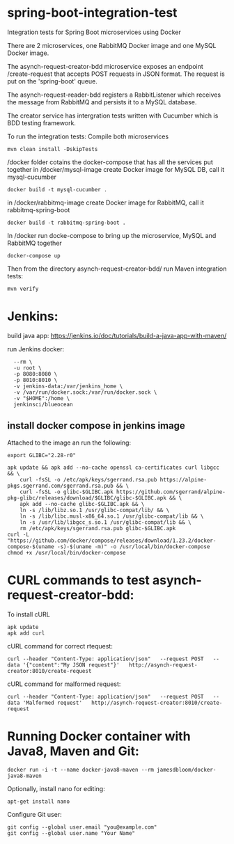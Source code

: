 # spring-boot-integration-test
Integration tests for Spring Boot microservices using Docker

There are 2 microservices, one RabbitMQ Docker image and one MySQL Docker image.

The asynch-request-creator-bdd microservice exposes an endpoint /create-request that accepts
POST requests in JSON format. The request is put on the 'spring-boot' queue.

The asynch-request-reader-bdd registers a RabbitListener which receives the message
from RabbitMQ and persists it to a MySQL database.

The creator service has intergration tests written with Cucumber which is BDD testing framework.

To run the integration tests:
Compile both microservices
```
mvn clean install -DskipTests
```


/docker folder cotains the docker-compose that has all the services put together
in /docker/mysql-image create Docker image for MySQL DB, call it mysql-cucumber
```
docker build -t mysql-cucumber .
```

in /docker/rabbitmq-image create Docker image for RabbitMQ, call it rabbitmq-spring-boot
```
docker build -t rabbitmq-spring-boot .
```

In /docker run docke-compose to bring up the microservice, MySQL and RabbitMQ together
```
docker-compose up
```

Then from the directory asynch-request-creator-bdd/ run Maven integration tests:
```
mvn verify
```

# Jenkins:
build java app: https://jenkins.io/doc/tutorials/build-a-java-app-with-maven/

run Jenkins docker:
```docker run \
  --rm \
  -u root \
  -p 8080:8080 \
  -p 8010:8010 \
  -v jenkins-data:/var/jenkins_home \
  -v /var/run/docker.sock:/var/run/docker.sock \
  -v "$HOME":/home \
  jenkinsci/blueocean
```

## install docker compose in jenkins image
Attached to the image an run the following:
```
export GLIBC="2.28-r0"

apk update && apk add --no-cache openssl ca-certificates curl libgcc && \
    curl -fsSL -o /etc/apk/keys/sgerrand.rsa.pub https://alpine-pkgs.sgerrand.com/sgerrand.rsa.pub && \
    curl -fsSL -o glibc-$GLIBC.apk https://github.com/sgerrand/alpine-pkg-glibc/releases/download/$GLIBC/glibc-$GLIBC.apk && \
    apk add --no-cache glibc-$GLIBC.apk && \
    ln -s /lib/libz.so.1 /usr/glibc-compat/lib/ && \
    ln -s /lib/libc.musl-x86_64.so.1 /usr/glibc-compat/lib && \
    ln -s /usr/lib/libgcc_s.so.1 /usr/glibc-compat/lib && \
    rm /etc/apk/keys/sgerrand.rsa.pub glibc-$GLIBC.apk
curl -L "https://github.com/docker/compose/releases/download/1.23.2/docker-compose-$(uname -s)-$(uname -m)" -o /usr/local/bin/docker-compose
chmod +x /usr/local/bin/docker-compose
```

# CURL commands to test asynch-request-creator-bdd:
To install cURL
```
apk update
apk add curl
```

cURL command for correct rtequest:
```
curl --header "Content-Type: application/json"   --request POST   --data '{"content":"My JSON request"}'   http://asynch-request-creator:8010/create-request
```

cURL command for malformed request:
```
curl --header "Content-Type: application/json"   --request POST   --data 'Malformed request'   http://asynch-request-creator:8010/create-request
```


# Running Docker container with Java8, Maven and Git:
```
docker run -i -t --name docker-java8-maven --rm jamesdbloom/docker-java8-maven
```
Optionally, install nano for editing:
```
apt-get install nano
```

Configure Git user:
```
git config --global user.email "you@example.com"
git config --global user.name "Your Name"
```